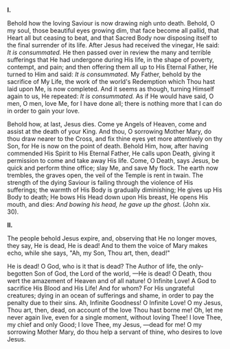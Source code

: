 
**I\.**

Behold how the loving Saviour is now drawing nigh unto death. Behold, O my soul, those beautiful eyes growing dim, that face become all pallid, that Heart all but ceasing to beat, and that Sacred Body now disposing itself to the final surrender of its life. After Jesus had received the vinegar, He said: *It is consummated.* He then passed over in review the many and terrible sufferings that He had undergone during His life, in the shape of poverty, contempt, and pain; and then offering them all up to His Eternal Father, He turned to Him and said: *It is consummated.* My Father, behold by the sacrifice of My Life, the work of the world\'s Redemption which Thou hast laid upon Me, is now completed. And it seems as though, turning Himself again to us, He repeated: *It is consummated.* As if He would have said, O men, O men, love Me, for I have done all; there is nothing more that I can do in order to gain your love.

Behold how, at last, Jesus dies. Come ye Angels of Heaven, come and assist at the death of your King. And thou, O sorrowing Mother Mary, do thou draw nearer to the Cross, and fix thine eyes yet more attentively on thy Son, for He is now on the point of death. Behold Him, how, after having commended His Spirit to His Eternal Father, He calls upon Death, giving it permission to come and take away His life. Come, O Death, says Jesus, be quick and perform thine office; slay Me, and save My flock. The earth now trembles, the graves open, the veil of the Temple is rent in twain. The strength of the dying Saviour is failing through the violence of His sufferings; the warmth of His Body is gradually diminishing; He gives up His Body to death; He bows His Head down upon His breast, He opens His mouth, and dies: *And bowing his head, he gave up the ghost.* (John xix. 30).

**II\.**

The people behold Jesus expire, and, observing that He no longer moves, they say, He is dead, He is dead! And to them the voice of Mary makes echo, while she says, \"Ah, my Son, Thou art, then, dead!\"

He is dead! O God, who is it that is dead? The Author of life, the only-begotten Son of God, the Lord of the world, —He is dead! O Death, thou wert the amazement of Heaven and of all nature! O Infinite Love! A God to sacrifice His Blood and His Life! And for whom? For His ungrateful creatures; dying in an ocean of sufferings and shame, in order to pay the penalty due to their sins. Ah, Infinite Goodness! O Infinite Love! O my Jesus, Thou art, then, dead, on account of the love Thou hast borne me! Oh, let me never again live, even for a single moment, without loving Thee! I love Thee, my chief and only Good; I love Thee, my Jesus, —dead for me! O my sorrowing Mother Mary, do thou help a servant of thine, who desires to love Jesus.

